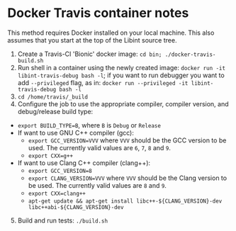 # Docker Travis container notes
This method requires Docker installed on your local machine. This also assumes that you start at the top of the Libint source tree.
1. Create a Travis-CI 'Bionic' docker image: `cd bin; ./docker-travis-build.sh`
2. Run shell in a container using the newly created image: `docker run -it libint-travis-debug bash -l`; if you want to run debugger you want to add `--privileged` flag, as in: `docker run --privileged -it libint-travis-debug bash -l`
3. `cd /home/travis/_build`
4. Configure the job to use the appropriate compiler, compiler version, and debug/release build type:
  * `export BUILD_TYPE=B`, where `B` is `Debug` or `Release`
  * If want to use GNU C++ compiler (gcc):
    * `export GCC_VERSION=VVV` where `VVV` should be the GCC version to be used. The currently valid values are `6`, `7`, `8` and `9`.
    * `export CXX=g++`
  * If want to use Clang C++ compiler (clang++):
    * `export GCC_VERSION=8`
    * `export CLANG_VERSION=VVV` where `VVV` should be the Clang version to be used. The currently valid values are `8` and `9`.
    * `export CXX=clang++`
    * `apt-get update && apt-get install libc++-${CLANG_VERSION}-dev libc++abi-${CLANG_VERSION}-dev`
5. Build and run tests: `./build.sh`
